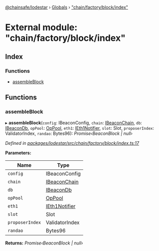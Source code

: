 [@chainsafe/lodestar](../README.md) › [Globals](../globals.md) › ["chain/factory/block/index"](_chain_factory_block_index_.md)

# External module: "chain/factory/block/index"

## Index

### Functions

* [assembleBlock](_chain_factory_block_index_.md#assembleblock)

## Functions

###  assembleBlock

▸ **assembleBlock**(`config`: IBeaconConfig, `chain`: [IBeaconChain](../interfaces/_chain_interface_.ibeaconchain.md), `db`: [IBeaconDb](../interfaces/_db_api_beacon_interface_.ibeacondb.md), `opPool`: [OpPool](../classes/_oppool_oppool_.oppool.md), `eth1`: [IEth1Notifier](../interfaces/_eth1_interface_.ieth1notifier.md), `slot`: Slot, `proposerIndex`: ValidatorIndex, `randao`: Bytes96): *Promise‹BeaconBlock | null›*

*Defined in [packages/lodestar/src/chain/factory/block/index.ts:17](https://github.com/ChainSafe/lodestar/blob/393d800/packages/lodestar/src/chain/factory/block/index.ts#L17)*

**Parameters:**

Name | Type |
------ | ------ |
`config` | IBeaconConfig |
`chain` | [IBeaconChain](../interfaces/_chain_interface_.ibeaconchain.md) |
`db` | [IBeaconDb](../interfaces/_db_api_beacon_interface_.ibeacondb.md) |
`opPool` | [OpPool](../classes/_oppool_oppool_.oppool.md) |
`eth1` | [IEth1Notifier](../interfaces/_eth1_interface_.ieth1notifier.md) |
`slot` | Slot |
`proposerIndex` | ValidatorIndex |
`randao` | Bytes96 |

**Returns:** *Promise‹BeaconBlock | null›*

